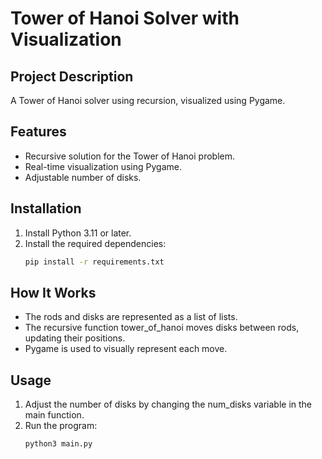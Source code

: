 # Tower of Hanoi Solver with Visualization

## Project Description
A Tower of Hanoi solver using recursion, visualized using Pygame.

## Features
- Recursive solution for the Tower of Hanoi problem.  
- Real-time visualization using Pygame.  
- Adjustable number of disks.  

## Installation
1. Install Python 3.11 or later.  
2. Install the required dependencies:  
   ```bash
   pip install -r requirements.txt

## How It Works
- The rods and disks are represented as a list of lists.
- The recursive function tower_of_hanoi moves disks between rods, updating their positions.
- Pygame is used to visually represent each move.

## Usage
1. Adjust the number of disks by changing the num_disks variable in the main function.
2. Run the program:
   ```bash
   python3 main.py
   ```
